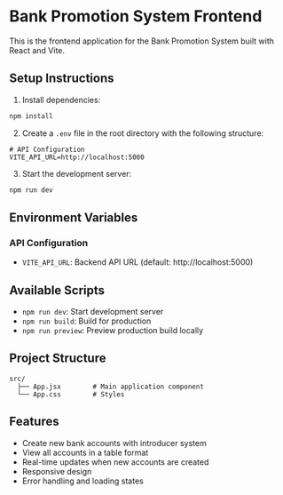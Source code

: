 # Bank Promotion System Frontend

This is the frontend application for the Bank Promotion System built with React and Vite.

## Setup Instructions

1. Install dependencies:
```bash
npm install
```

2. Create a `.env` file in the root directory with the following structure:
```env
# API Configuration
VITE_API_URL=http://localhost:5000
```

3. Start the development server:
```bash
npm run dev
```

## Environment Variables

### API Configuration
- `VITE_API_URL`: Backend API URL (default: http://localhost:5000)

## Available Scripts

- `npm run dev`: Start development server
- `npm run build`: Build for production
- `npm run preview`: Preview production build locally

## Project Structure

```
src/
  ├── App.jsx        # Main application component
  └── App.css        # Styles
```

## Features

- Create new bank accounts with introducer system
- View all accounts in a table format
- Real-time updates when new accounts are created
- Responsive design
- Error handling and loading states

